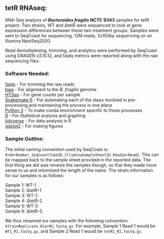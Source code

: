 ## tetR RNAseq:
RNA-Seq analysis of ***Bacteroides fragilis* NCTC 9343** samples for tetR project. Two strains, WT and ΔtetR were sequenced to look at gene expression differences between these two treatment groups. Samples were sent to SeqCoast for sequencing, 12M reads, 2x150bp sequencing on an Illumina NextSeq2000.  

Read demultiplexing, trimming, and analytics were performed by SeqCoast using DRAGEN v3.10.12, and fastq metrics were reported along with the raw sequencing files. 

### Software Needed:  
[fastp](https://github.com/OpenGene/fastp) - For trimming the raw reads  
[bwa](https://github.com/lh3/bwa) - For alignment to the *B. fragilis* genome  
[HTSeq](https://htseq.readthedocs.io/en/release_0.11.1/count.html) -  For gene counts per sample  
[Snakemake 6](https://snakemake.readthedocs.io/en/v6.0.0/getting_started/installation.html) - For automating each of the steps involved in pre-processing,and maintaining the process in one place  
[Python 3](https://www.python.org/) - To make conda environment specific to these processes  
[R](https://www.r-project.org/about.html) - For Statistical analysis and graphing  
[tidyverse](https://www.tidyverse.org/) - For data analysis in R  
[ggplot2](https://ggplot2.tidyverse.org/) - For making figures

### Sample Outline:  
The initial naming convention used by SeqCoast is: `OrderNumber_SeqCoastTubeID_IlluminaSampleSheetID_Read1orRead2`. This can be mapped back to the sample sheet provided in the reported data. The first thing we did was rename the samples though, so that they made more sense to us and minimized the length of the name. The strain information for our samples is as follows:  

Sample 1: WT-1  
Sample 2: ΔtetR-1  
Sample 3: WT-2  
Sample 4: ΔtetR-2  
Sample 5: WT-3  
Sample 6: ΔtetR-3  

We thus renamed our samples with the following convention: `StrainReplicate_R1orR2.fastq.gz`. For example, Sample 1 Read 1 would be `WT1_R1.fastq.gz`, and Sample 2 Read 1 would be `tetR1_R1.fastq.gz`. 
